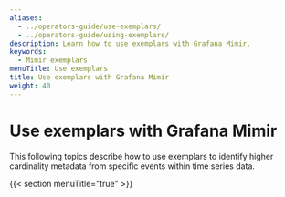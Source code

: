 ```yaml
---
aliases:
  - ../operators-guide/use-exemplars/
  - ../operators-guide/using-exemplars/
description: Learn how to use exemplars with Grafana Mimir.
keywords:
  - Mimir exemplars
menuTitle: Use exemplars
title: Use exemplars with Grafana Mimir
weight: 40
---
```


<!-- Note: This topic is mounted in the GEM documentation. Ensure that all updates are also applicable to GEM. -->

# Use exemplars with Grafana Mimir

This following topics describe how to use exemplars to identify higher cardinality metadata from specific events within time series data.

{{< section menuTitle="true" >}}
